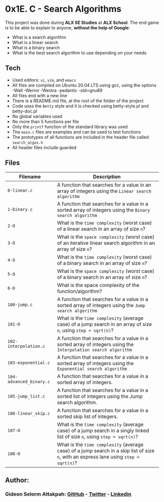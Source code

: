 # 0x1E. C - Search Algorithms

This project was done during **ALX SE Studies** at **ALX School**. The end game is to be able to explain to anyone, **without the help of Google**:
* What is a search algorithm
* What is a linear search
* What is a binary search
* What is the best search algorithm to use depending on your needs

## Tech
* Used editors: `vi`, `vim`, and `emacs`
* All files are compiled on Ubuntu 20.04 LTS using gcc, using the options -Wall -Werror -Wextra -pedantic -std=gnu89
* All files end with a new line
* There is a README.md file, at the root of the folder of the project
* Code uses the `Betty` style and it is checked using betty-style.pl and betty-doc.pl
* No global variables used
* No more than 5 functions per file
* Only the `printf` function of the standard library was used
* The `main.c` files are examples and can be used to test functions
* The prototypes of all functions are included in the header file called `search_algos.h`
* All header files include guarded

## Files

| Filename | Description |
| -------- | ----------- |
| `0-linear.c` | A function that searches for a value in an array of integers using the `Linear search algorithm` |
| `1-binary.c` | A function that searches for a value in a sorted array of integers using the `Binary search algorithm` |
| `2-O` | What is the `time complexity` (worst case) of a linear search in an array of size `n`? |
| `3-O` | What is the `space complexity` (worst case) of an iterative linear search algorithm in an array of size `n`? |
| `4-O` | What is the `time complexity` (worst case) of a binary search in an array of size `n`? |
| `5-O` | What is the `space complexity` (worst case) of a binary search in an array of size `n`? |
| `6-O` | What is the space complexity of the function/algorithm? |
| `100-jump.c` | A function that searches for a value in a sorted array of integers using the `Jump search algorithm` |
| `101-O` | What is the `time complexity` (average case) of a jump search in an array of size `n`, using `step = sqrt(n)`? |
| `102-interpolation.c` | A function that searches for a value in a sorted array of integers using the `Interpolation search algorithm` |
| `103-exponential.c` |  A function that searches for a value in a sorted array of integers using the `Exponential search algorithm` |
| `104-advanced_binary.c` | A function that searches for a value in a sorted array of integers. |
| `105-jump_list.c` | A function that searches for a value in a sorted list of integers using the Jump search algorithm. |
| `106-linear_skip.c` | A function that searches for a value in a sorted skip list of integers. |
| `107-O` | What is the `time complexity` (average case) of a jump search in a singly linked list of size `n`, using `step = sqrt(n)`? |
| `108-O` | What is the `time complexity` (average case) of a jump search in a skip list of size `n`, with an express lane using `step = sqrt(n)`? |

## Author:
### Gideon Selorm Attakpah: [GitHub](https://github.com/iamgideonchrist) - [Twitter](https://twitter.com/iamgideonchrist) - [Linkedin](https://www.linkedin.com/in/iamgideonchrist/)
